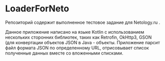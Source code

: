 # LoaderForNeto

Репозиторий содержит выполненное тестовое задание для Netology.ru .

Данное приложение написано на языке Kotlin c использованием нескольких сторонних библиотек, таких как Retrofin, OkHttp3, GSON (для конвертации объектов JSON в 
Java - объекты. Приложение парсит файл формата JSON по определенному URL, отрисовывает список полученные данных вместе со вложенными списками. 

